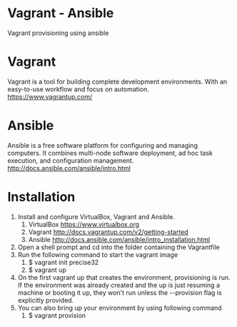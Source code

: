 # Vagrant - Ansible 
Vagrant provisioning using ansible

# Vagrant
Vagrant is a tool for building complete development environments. With an easy-to-use workflow and focus on automation. https://www.vagrantup.com/

# Ansible
Ansible is a free software platform for configuring and managing computers. It combines multi-node software deployment, ad hoc task execution, and configuration management. http://docs.ansible.com/ansible/intro.html

# Installation
1. Install and configure VirtualBox, Vagrant and Ansible.
   1. VirtualBox https://www.virtualbox.org
   2. Vagrant http://docs.vagrantup.com/v2/getting-started
   3. Ansible http://docs.ansible.com/ansible/intro_installation.html
2. Open a shell prompt and cd into the folder containing the Vagrantfile
3. Run the following command to start the vagrant image 
   1. $ vagrant init precise32
   2. $ vagrant up
4. On the first vagrant up that creates the environment, provisioning is run. If the environment was already created and the up is just resuming a machine or booting it up, they won't run unless the --provision flag is explicitly provided.
5. You can also bring up your environment by using following command
   1. $ vagrant provision
